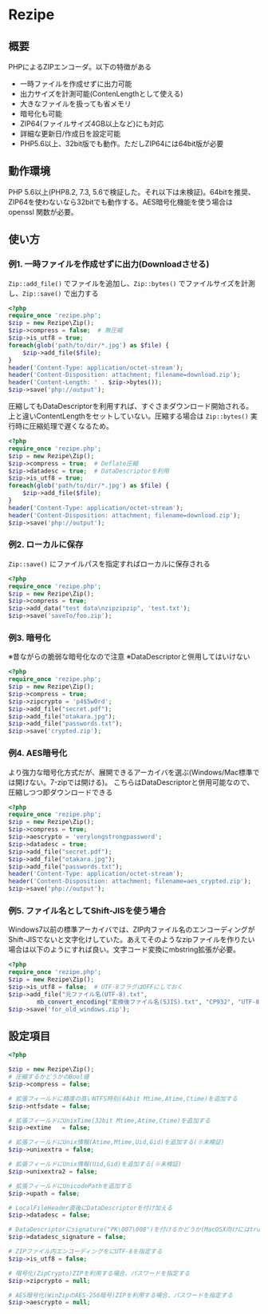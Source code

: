 # Rezipe

## 概要

PHPによるZIPエンコーダ。以下の特徴がある

* 一時ファイルを作成せずに出力可能
* 出力サイズを計測可能(ContenLengthとして使える)
* 大きなファイルを扱っても省メモリ
* 暗号化も可能
* ZIP64(ファイルサイズ4GB以上など)にも対応
* 詳細な更新日/作成日を設定可能
* PHP5.6以上、32bit版でも動作。ただしZIP64には64bit版が必要

## 動作環境

PHP 5.6以上(PHP8.2, 7.3, 5.6で検証した。それ以下は未検証)。64bitを推奨、ZIP64を使わないなら32bitでも動作する。AES暗号化機能を使う場合は openssl 関数が必要。

## 使い方

### 例1. 一時ファイルを作成せずに出力(Downloadさせる)

`Zip::add_file()` でファイルを追加し、`Zip::bytes()` でファイルサイズを計測し、`Zip::save()` で出力する

```php
<?php
require_once 'rezipe.php';
$zip = new Rezipe\Zip();
$zip->compress = false;  # 無圧縮
$zip->is_utf8 = true;
foreach(glob('path/to/dir/*.jpg') as $file) {
	$zip->add_file($file);
}
header('Content-Type: application/octet-stream');
header('Content-Disposition: attachment; filename=download.zip');
header('Content-Length: ' . $zip->bytes());
$zip->save('php://output');
```

圧縮してもDataDescriptorを利用すれば、すぐさまダウンロード開始される。
上と違いContentLengthをセットしていない。圧縮する場合は `Zip::bytes()` 実行時に圧縮処理で遅くなるため。

```php
<?php
require_once 'rezipe.php';
$zip = new Rezipe\Zip();
$zip->compress = true;  # Deflate圧縮
$zip->datadesc = true;  # DataDescriptorを利用
$zip->is_utf8 = true;
foreach(glob('path/to/dir/*.jpg') as $file) {
	$zip->add_file($file);
}
header('Content-Type: application/octet-stream');
header('Content-Disposition: attachment; filename=download.zip');
$zip->save('php://output');
```

### 例2. ローカルに保存

`Zip::save()` にファイルパスを指定すればローカルに保存される

```php
<?php
require_once 'rezipe.php';
$zip = new Rezipe\Zip();
$zip->compress = true;
$zip->add_data("test data\nzipzipzip", 'test.txt');
$zip->save('saveTo/foo.zip');
```

### 例3. 暗号化

※昔ながらの脆弱な暗号化なので注意
※DataDescriptorと併用してはいけない

```php
<?php
require_once 'rezipe.php';
$zip = new Rezipe\Zip();
$zip->compress = true;
$zip->zipcrypto = 'p4$5w0rd';
$zip->add_file("secret.pdf");
$zip->add_file("otakara.jpg");
$zip->add_file("passwords.txt");
$zip->save('crypted.zip');
```

### 例4. AES暗号化

より強力な暗号化方式だが、展開できるアーカイバを選ぶ(Windows/Mac標準では開けない。7-zipでは開ける)。
こちらはDataDescriptorと併用可能なので、圧縮しつつ即ダウンロードできる

```php
<?php
require_once 'rezipe.php';
$zip = new Rezipe\Zip();
$zip->compress = true;
$zip->aescrypto = 'verylongstrongpassword';
$zip->datadesc = true;
$zip->add_file("secret.pdf");
$zip->add_file("otakara.jpg");
$zip->add_file("passwords.txt");
header('Content-Type: application/octet-stream');
header('Content-Disposition: attachment; filename=aes_crypted.zip');
$zip->save('php://output');
```

### 例5. ファイル名としてShift-JISを使う場合

Windows7以前の標準アーカイバでは、ZIP内ファイル名のエンコーディングがShift-JISでないと文字化けしていた。あえてそのようなzipファイルを作りたい場合は以下のようにすれば良い。文字コード変換にmbstring拡張が必要。

```php
<?php
require_once 'rezipe.php';
$zip = new Rezipe\Zip();
$zip->is_utf8 = false;  # UTF-8フラグはOFFにしておく
$zip->add_file("元ファイル名(UTF-8).txt",
        mb_convert_encoding("変換後ファイル名(SJIS).txt", "CP932", "UTF-8"));
$zip->save('for_old_windows.zip');
```


## 設定項目

```php
<?php

$zip = new Rezipe\Zip();
# 圧縮するかどうかのBool値
$zip->compress = false;

# 拡張フィールドに精度の高いNTFS時刻(64bit Mtime,Atime,Ctime)を追加する
$zip->ntfsdate = false;

# 拡張フィールドにUnixTime(32bit Mtime,Atime,Ctime)を追加する
$zip->extime   = false;

# 拡張フィールドにUnix情報(Atime,Mtime,Uid,Gid)を追加する(※未検証)
$zip->unixextra = false;

# 拡張フィールドにUnix情報(Uid,Gid)を追加する(※未検証)
$zip->unixextra2 = false;

# 拡張フィールドにUnicodePathを追加する
$zip->upath = false;

# LocalFileHeader直後にDataDescriptorを付け加える
$zip->datadesc = false;

# DataDescriptorにsignature("PK\007\008")を付けるかどうか(MacOSX向けにはtrueを推奨)
$zip->datadesc_signature = false;

# ZIPファイル内エンコーディングをにUTF-8を指定する
$zip->is_utf8 = false;

# 暗号化(ZipCrypto)ZIPを利用する場合、パスワードを指定する
$zip->zipcrypto = null;

# AES暗号化(WinZipのAES-256暗号)ZIPを利用する場合、パスワードを指定する
$zip->aescrypto = null;

```

